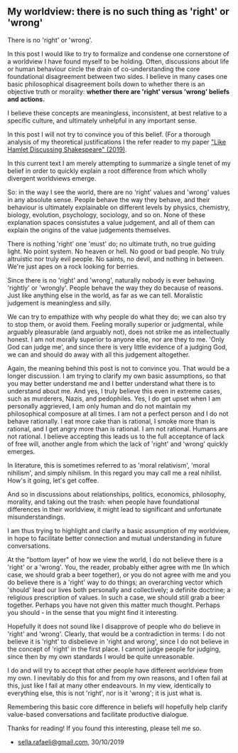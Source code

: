 ## My worldview: there is no such thing as 'right' or 'wrong'

There is no 'right' or 'wrong'. 

In this post I would like to try to formalize and condense one cornerstone of a worldview I have found myself to be holding. Often, discussions about life or human behaviour circle the drain of co-understanding the core foundational disagreement between two sides. I believe in many cases one basic philosophical disagreement boils down to whether there is an objective truth or morality: **whether there are 'right' versus 'wrong' beliefs and actions.**

I believe these concepts are meaningless, inconsistent, at best relative to a specific culture, and ultimately unhelpful in any important sense. 

In this post I will not try to convince you of this belief. (For a thorough analysis of my theoretical justifications I the refer reader to my paper ["Like Hamlet Discussing Shakespeare" (2019)](https://sellarafaeli.com/hamlet_discussing_shakespeare_may_2019.pdf). 

In this current text I am merely attempting to summarize a single tenet of my belief in order to quickly explain a root difference from which wholly divergent worldviews emerge. 

So: in the way I see the world, there are no 'right' values and 'wrong' values in any absolute sense. People behave the way they behave, and their behaviour is ultimately explainable on different levels by physics, chemistry, biology, evolution, psychology, sociology, and so on. None of these explanation spaces consistutes a value judgement, and all of them can explain the origins of the value judgements themselves. 

There is nothing 'right' one 'must' do; no ultimate truth, no true guiding light. No point system. No heaven or hell. No good or bad people. No truly altruistic nor truly evil people. No saints, no devil, and nothing in between. We're just apes on a rock looking for berries. 

Since there is no 'right' and 'wrong', naturally nobody is ever behaving 'rightly' or 'wrongly'. People behave the way they do because of reasons. Just like anything else in the world, as far as we can tell. Moralistic judgement is meaningless and silly. 

We can try to empathize with why people do what they do; we can also try to stop them, or avoid them. Feeling morally superior or judgmental, while arguably pleasurable (and arguably not), does not strike me as intellectually honest. I am not morally superior to anyone else, nor are they to me. 'Only God can judge me', and since there is very little evidence of a judging God, we can and should do away with all this judgement altogether. 

Again, the meaning behind this post is not to convince you. That would be a longer discussion. I am trying to clarify my own basic assumptions, so that you may better understand me and I better understand what there is to understand about me. And yes, I truly believe this even in extreme cases, such as murderers, Nazis, and pedophiles. Yes, I do get upset when I am personally aggrieved, I am only human and do not maintain my philosophical composure at all times. I am not a perfect person and I do not behave rationally. I eat more cake than is rational, I smoke more than is rational, and I get angry more than is rational. I am not rational. Humans are not rational. I believe accepting this leads us to the full acceptance of lack of free will, another angle from which the lack of 'right' and 'wrong' quickly emerges.

In literature, this is sometimes referred to as 'moral relativism', 'moral nihilism', and simply nihilism. In this regard you may call me a real nihilist. How's it going, let's get coffee. 

And so in discussions about relationships, politics, economics, philosophy, morality, and taking out the trash: when people have foundational differences in their worldview, it might lead to significant and unfortunate misunderstandings. 

I am thus trying to highlight and clarify a basic assumption of my worldview, in hope to facilitate better connection and mutual understanding in future conversations. 

At the "bottom layer" of how we view the world, I do not believe there is a 'right' or a 'wrong'. You, the reader, probably either agree with me (In which case, we should grab a beer together), or you do not agree with me and you do believe there is a 'right' way to do things; an overarching vector which 'should' lead our lives both personally and collectively; a definite doctrine; a religious prescription of values. In such a case, we should still grab a beer together. Perhaps you have not given this matter much thought. Perhaps you should - in the sense that you might find it interesting. 

Hopefully it does not sound like I disapprove of people who do believe in 'right' and 'wrong'. Clearly, that would be a contradiction in terms: I do not believe it is 'right' to disbelieve in 'right and wrong', since I do not believe in the concept of 'right' in the first place. I cannot judge people for judging, since then by my own standards I would be quite unreasonable. 

I do and will try to accept that other people have different worldview from my own. I inevitably do this for and from my own reasons, and I often fail at this, just like I fail at many other endeavours. In my view, identically to everything else, this is not 'right', nor is it 'wrong'; it is just what is. 

Remembering this basic core difference in beliefs will hopefully help clarify value-based conversations and facilitate productive dialogue. 

Thanks for reading! If you found this interesting, please tell me so. 

- sella.rafaeli@gmail.com, 30/10/2019